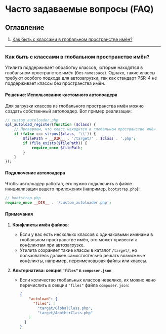 # Часто задаваемые вопросы (FAQ)

## Оглавление

1. [Как быть с классами в глобальном пространстве имён?](#как-быть-с-классами-в-глобальном-пространстве-имён)

---

### Как быть с классами в глобальном пространстве имён?

Утилита поддерживает обработку классов, которые находятся в глобальном пространстве имён (без `namespace`). Однако,
такие классы требуют особого подхода для автозагрузки, так как стандарт PSR-4 не поддерживает классы без пространства
имён.

#### Решение: Использование кастомного автолоадера

Для загрузки классов из глобального пространства имён можно создать собственный автолоадер. Вот пример реализации:

```php
// custom_autoloader.php
spl_autoload_register(function ($class) {
    // Проверяем, что класс находится в глобальном пространстве имён
    if (false === strpos($class, '\\')) {
        $filePath = __DIR__ . '/target/' . $class . '.php';
        if (file_exists($filePath)) {
            require_once $filePath;
        }
    }
});
```

#### Подключение автолоадера

Чтобы автолоадер работал, его нужно подключить в файле инициализации вашего приложения (например, `bootstrap.php`):

```php
// bootstrap.php
require_once __DIR__ . '/custom_autoloader.php';
```

#### Примечания

1. **Конфликты имён файлов**:
    - Если у вас есть несколько классов с одинаковыми именами в глобальном пространстве имён, это может привести к
      конфликтам при автозагрузке.
    - Утилита сохраняет такие классы в каталог `/target/`, но пользователь должен самостоятельно решать возможные
      конфликты, например, переименовывая файлы или классы.

2. **Альтернатива: секция `"files"` в `composer.json`**:
    - Если количество глобальных классов невелико, их можно явно перечислить в секции `"files"` файла `composer.json`:
      ```json
      {
          "autoload": {
            "files": [
              "target/GlobalClass.php",
              "target/AnotherClass.php"
          ]
        }
      }
      ```
